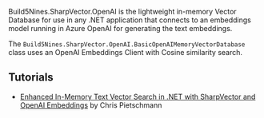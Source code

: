 Build5Nines.SharpVector.OpenAI is the lightweight in-memory Vector Database for use in any .NET application that connects to an embeddings model running in Azure OpenAI for generating the text embeddings. 

The `Build5Nines.SharpVector.OpenAI.BasicOpenAIMemoryVectorDatabase` class uses an OpenAI Embeddings Client with Cosine similarity search.

## Tutorials

- [Enhanced In-Memory Text Vector Search in .NET with SharpVector and OpenAI Embeddings](https://build5nines.com/enhanced-in-memory-text-vector-search-in-net-with-sharpvector-and-openai-embeddings/?utm_source=github&utm_medium=sharpvector) by Chris Pietschmann